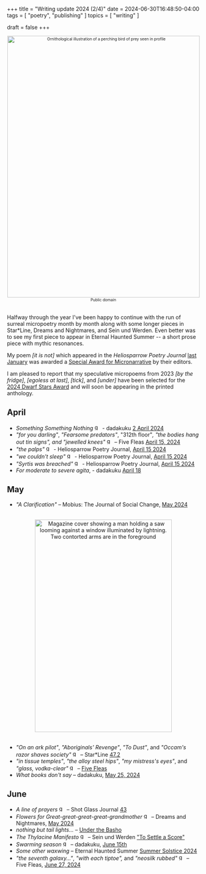 +++
title = "Writing update 2024 (2/4)"
date = 2024-06-30T16:48:50-04:00
tags = [
    "poetry",
    "publishing"
]
topics = [
    "writing"
]

draft = false
+++
<div align="center" style="font-size:x-small"><img src="https://milkfish08.s3.amazonaws.com/photo/blog/abovethefold/milvus-migrans-1800-1812-print-iconographia-zoologica-special-collections-university-c0234a.jpg" alt="Ornithological illustration of a perching bird of prey seen in profile" width="503" height="682" title="Falcon" /><br />Public domain</div><br clear="all" />

Halfway through the year I've been happy to continue with the run of surreal micropoetry month by month along with some longer pieces in Star*Line, Dreams and Nightmares, and Sein und Werden. Even better was to see my first piece to appear in Eternal Haunted Summer -- a short prose piece with mythic resonances. 

My poem *[it is not]* which appeared in the *Heliosparrow Poetry Journal* [last January](../1q2024) was awarded a [Special Award for Micronarrative](https://heliosparrow.com/wp-content/uploads/2024/04/The-2024-Haiku-Frontier-Awards-FINAL-Apr-4.pdf) by their editors.

I am pleased to report that my speculative micropoems from 2023 *[by the fridge]*, *[egoless at last]*, *[tick]*, and *[under]* have been selected for the [2024 Dwarf Stars Award](https://sfpoetry.com/dwarfstars.html) and will soon be appearing in the printed anthology.

## April

* *Something Something Nothing*  <img src="https://milkfish08.s3.amazonaws.com/photo/blog/award_star_gold_1.png" width=16 height=16 title="gold star" /> - dadakuku [2 April 2024](https://dadakuku.com/2024/04/02/something-something-nothing/)
* *"for you darling"*, *"Fearsome predators"*, "312th floor"*, *"the bodies hang out tin signs"*, and "jewelled knees"* <img src="https://milkfish08.s3.amazonaws.com/photo/blog/award_star_gold_1.png" width=16 height=16 title="gold star" />  – Five Fleas [April 15, 2024](https://fivefleas.blogspot.com/2024/04/afternoon-of-april-16-2024.html)
* *"the palps"*  <img src="https://milkfish08.s3.amazonaws.com/photo/blog/award_star_gold_1.png" width=16 height=16 title="gold star" /> - Heliosparrow Poetry Journal, [April 15 2024](https://heliosparrow.com/2024/04/14-19/)
* *"we couldn't sleep"*  <img src="https://milkfish08.s3.amazonaws.com/photo/blog/award_star_gold_1.png" width=16 height=16 title="gold star" /> - Heliosparrow Poetry Journal, [April 15 2024](https://heliosparrow.com/2024/04/14-20/)
* *"Syrtis was breached"*  <img src="https://milkfish08.s3.amazonaws.com/photo/blog/award_star_gold_1.png" width=16 height=16 title="gold star" /> - Heliosparrow Poetry Journal, [April 15 2024](https://heliosparrow.com/2024/04/14-21/)
* *For moderate to severe agita*, - dadakuku [April 18](https://dadakuku.com/2024/04/18/for-moderate-to-severe-agita/)

## May

* *"A Clarification"*  – Mobius: The Journal of Social Change, [May 2024](https://mobiusmagazine.com/poetry/clarific.html)
<br clear="all" />
<div align="center"><img src="https://sfpoetry.com/sl/covers/47.2.jpg" title="Star*Line 47.1 cover" alt="Magazine cover showing a man holding a saw looming against a window illuminated by lightning. Two contorted arms are in the foreground" width=358 height=554 /></div><br clear="all" />

* *"On an ark pilot"*, *"Aboriginals' Revenge"*, *"To Dust"*, and *"Occam's razor shaves society"*   <img src="https://milkfish08.s3.amazonaws.com/photo/blog/award_star_gold_1.png" width=16 height=16 title="gold star" /> – Star*Line [47.2](https://sfpoetry.com/sl/issues/starline47.2.html)
* *"in tissue temples"*, *"the alloy steel hips"*, *"my mistress's eyes"*, and *"glass, vodka-clear"* <img src="https://milkfish08.s3.amazonaws.com/photo/blog/award_star_gold_1.png" width=16 height=16 title="gold star" />  – [Five Fleas](https://fivefleas.blogspot.com/2024/05/morning-of-may-18-2024.html)
* *What books don't say* – dadakuku, [May 25, 2024](https://dadakuku.com/2024/05/25/what-books-dont-say/)

## June

* *A line of prayers* <img src="https://milkfish08.s3.amazonaws.com/photo/blog/award_star_gold_1.png" width=16 height=16 title="gold star" /> – Shot Glass Journal [43](https://www.musepiepress.com/shotglass/preview/richard_magahiz1.html)
* *Flowers for Great-great-great-great-grandmother*  <img src="https://milkfish08.s3.amazonaws.com/photo/blog/award_star_gold_1.png" width=16 height=16 title="gold star" /> – Dreams and Nightmares, [May 2024](https://dreamsandnightmaresmagazine.blogspot.com/2024/05/052624.html)
* *nothing but tail lights...* – [Under the Basho](https://underthebasho.com/the-journal/under-the-basho-2024/haiku/richard-magahiz.html)
* *The Thylacine Manifesto*  <img src="https://milkfish08.s3.amazonaws.com/photo/blog/award_star_gold_1.png" width=16 height=16 title="gold star" /> – Sein und Werden ["To Settle a Score"](http://www.kissthewitch.co.uk/seinundwerden/spring-summer24/page30.html)
* *Swarming season*  <img src="https://milkfish08.s3.amazonaws.com/photo/blog/award_star_gold_1.png" width=16 height=16 title="gold star" /> – dadakuku, [June 15th](https://dadakuku.com/2024/06/15/swarming-season/)
* *Some other waxwing* – Eternal Haunted Summer [Summer Solstice 2024](https://eternalhauntedsummer.com/issues/summer-solstice-2024/some-other-waxwing/)
* *"the seventh galaxy..."*, *"with each tiptoe",* and *"neosilk rubbed"* <img src="https://milkfish08.s3.amazonaws.com/photo/blog/award_star_gold_1.png" width=16 height=16 title="gold star" /> –  Five Fleas, [June 27, 2024](https://fivefleas.blogspot.com/2024/06/afternoon-of-june-27-2024.html)
